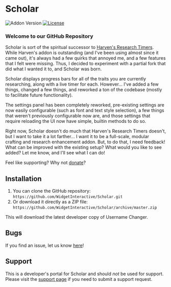 # Scholar

![Addon Version](https://img.shields.io/github/release/WidgetInteractive/Scholar.svg?maxAge=2592000)  [![License](https://img.shields.io/badge/license-GPL--2.0%2B-red.svg)](https://github.com/WidgetInteractive/Scholar/blob/master/license.txt)

### Welcome to our GitHub Repository

Scholar is sort of the spiritual successor to [Harven's Research Timers](http://www.esoui.com/downloads/fileinfo.php?id=521&so=DESC#info). While Harven's addon is outstanding (and I've been using almost since it came out), it's always had a few quirks that annoyed me, and a few features that I felt were missing. Thus, I decided to experiment with a partial fork that did what I wanted it to, and Scholar was born.

Scholar displays progress bars for all of the traits you are currently researching, along with a live timer for each. However... I've added a few things, changed a few things, and reworked a ton of the codebase (mostly to facilitate future functionality).

The settings panel has been completely reworked, pre-existing settings are now easily configurable (such as font and text style selection), a few things that weren't previously configurable now are, and those settings that require reloading the UI now have simple, builtin methods to do so.

Right now, Scholar doesn't do much that Harven's Research Timers doesn't, but I want to take it a lot farther... I want it to be a full-scale, modular crafting and research enhancement addon. But, to do that, I need feedback! What can be improved with the existing setup? What would you like to see added? Let me know, and I'll see what I can do!

Feel like supporting? Why not [donate](https://paypal.me/Section214)?

## Installation

1. You can clone the GitHub repository: `https://github.com/WidgetInteractive/Scholar.git`
2. Or download it directly as a ZIP file: `https://github.com/WidgetInteractive/Scholar/archive/master.zip`

This will download the latest developer copy of Username Changer.

## Bugs

If you find an issue, let us know [here](https://github.com/WidgetInteractive/Scholar/issues?state=open)!

## Support

This is a developer's portal for Scholar and should _not_ be used for support. Please visit the [support page](http://www.esoui.com/portal.php?uid=31772&a=listbugs) if you need to submit a support request.
